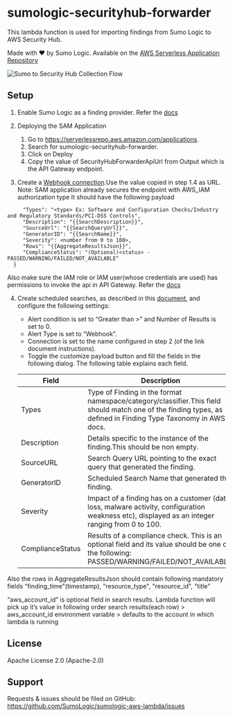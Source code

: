 # sumologic-securityhub-forwarder

This lambda function is used for importing findings from Sumo Logic to AWS Security Hub.


Made with ❤️ by Sumo Logic. Available on the [AWS Serverless Application Repository](https://aws.amazon.com/serverless)

![Sumo to Security Hub Collection Flow](https://s3.amazonaws.com/appdev-cloudformation-templates/sumologic-securityhub-forwarder.png)

## Setup

1. Enable Sumo Logic as a finding provider. Refer the [docs](https://www.google.com/url?q=https://docs.aws.amazon.com/securityhub/latest/userguide/securityhub-findings-providers.html&sa=D&ust=1543440246819000&usg=AFQjCNEgjGnz7fQlpLFo2Rkqd5ZeQBDQ3w)

2. Deploying the SAM Application
    1. Go to https://serverlessrepo.aws.amazon.com/applications.
    2. Search for sumologic-securityhub-forwarder.
    3. Click on Deploy
    4. Copy the value of SecurityHubForwarderApiUrl from Output which is the API Gateway endpoint.

3. Create a [Webhook connection](https://help.sumologic.com/Manage/Connections-and-Integrations/Webhook-Connections/Webhook-Connection-for-AWS-Lambda).Use the value copied in step 1.4 as URL.
Note: SAM application already secures the endpoint with AWS_IAM authorization type
   It should have the following payload
```{
     "Types": "<type> Ex: Software and Configuration Checks/Industry and Regulatory Standards/PCI-DSS Controls",
     "Description": "{{SearchDescription}}",
     "SourceUrl": "{{SearchQueryUrl}}",
     "GeneratorID": "{{SearchName}}",
     "Severity": <number from 0 to 100>,
     "Rows": "{{AggregateResultsJson}}",
     "ComplianceStatus": "(Optional)<status> - PASSED/WARNING/FAILED/NOT_AVAILABLE"
  }
```
  Also make sure the IAM role or IAM user(whose credentials are used) has permissions to invoke the api in API Gateway. Refer the [docs](https://docs.aws.amazon.com/apigateway/latest/developerguide/api-gateway-control-access-using-iam-policies-to-invoke-api.html)

4. Create scheduled searches, as described in this [document](https://help.sumologic.com/Dashboards-and-Alerts/Alerts/02-Schedule-a-Search), and configure the following settings:
    * Alert condition is set to “Greater than >” and Number of Results is set to 0.
    * Alert Type is set to “Webhook”.
    * Connection is set to the name configured in step 2 (of the link document instructions).
    * Toggle the  customize payload button and fill the fields in the following dialog. The following table explains each field.

    | Field            | Description                             |
    | -----------------|-----------------------------------------|
    |Types             | Type of Finding in the format namespace/category/classifier.This field should match one of the finding types, as defined in Finding Type Taxonomy in AWS docs.
    | Description      | Details specific to the instance of the finding.This should be non empty.
    | SourceURL        | Search Query URL pointing to the exact query that generated the finding.
    | GeneratorID      | Scheduled Search Name that generated this finding.
    | Severity         | Impact of a finding has on a customer (data loss, malware activity, configuration weakness etc), displayed as an integer ranging from 0 to 100.
    | ComplianceStatus |  Results of a compliance check. This is an optional field and its value should be one of the following: PASSED/WARNING/FAILED/NOT_AVAILABLE.


Also the rows in AggregateResultsJson should contain following mandatory fields
"finding_time"(timestamp), "resource_type", "resource_id", "title"

“aws_account_id” is optional field in search results. Lambda function will pick up it’s value in following order
search results(each row) > aws_account_id environment variable > defaults to the account in which lambda is running


## License

Apache License 2.0 (Apache-2.0)


## Support
Requests & issues should be filed on GitHub: https://github.com/SumoLogic/sumologic-aws-lambda/issues

